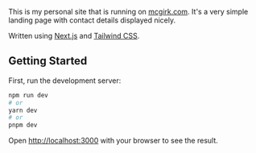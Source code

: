 This is my personal site that is running on [mcgirk.com](https://www.mcgirk.com). It's a very simple landing page with contact details displayed nicely.

Written using [Next.js](https://nextjs.org/) and [Tailwind CSS](https://tailwindcss.com/).

## Getting Started

First, run the development server:

```bash
npm run dev
# or
yarn dev
# or
pnpm dev
```

Open [http://localhost:3000](http://localhost:3000) with your browser to see the result.


